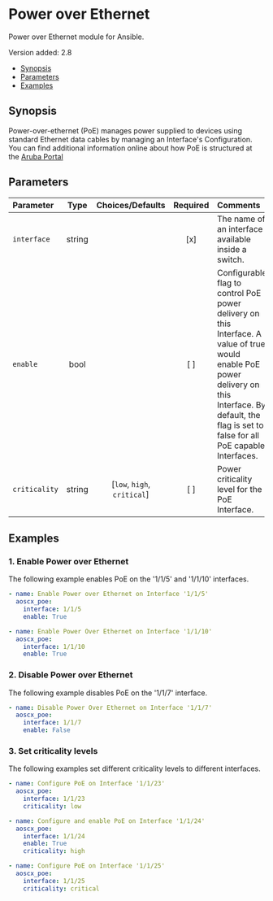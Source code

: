 # Power over Ethernet

Power over Ethernet module for Ansible.

Version added: 2.8

 - [Synopsis](#Synopsis)
 - [Parameters](#Parameters)
 - [Examples](#Examples)

## Synopsis

Power-over-ethernet (PoE) manages power supplied to devices using standard Ethernet data cables by managing an Interface's Configuration. You can find additional information online about how PoE is structured at the [Aruba Portal](https://developer.arubanetworks.com/aruba-aoscx/reference/get_system-interfaces-name-poe-interface)

## Parameters

| Parameter     | Type   | Choices/Defaults                 | Required | Comments                                                                                                                                                                                                   |
|:--------------|:------:|:--------------------------------:|:--------:|:-----------------------------------------------------------------------------------------------------------------------------------------------------------------------------------------------------------|
| `interface`   | string |                                  | [x]      | The name of an interface available inside a switch.                                                                                                                                                        |
| `enable`      | bool   |                                  | [ ]      | Configurable flag to control PoE power delivery on this Interface. A value of true would enable PoE power delivery on this Interface. By default, the flag is set to false for all PoE capable Interfaces. |
| `criticality` | string | [`low`, `high`, `critical`]      | [ ]      | Power criticality level for the PoE Interface.                                                                                                                                                             |

## Examples

### 1. Enable Power over Ethernet

The following example enables PoE on the '1/1/5' and '1/1/10' interfaces.

```YAML
- name: Enable Power over Ethernet on Interface '1/1/5'
  aoscx_poe:
    interface: 1/1/5
    enable: True

- name: Enable Power Over Ethernet on Interface '1/1/10'
  aoscx_poe:
    interface: 1/1/10
    enable: True
```

### 2. Disable Power over Ethernet

The following example disables PoE on the '1/1/7' interface.

```YAML
- name: Disable Power Over Ethernet on Interface '1/1/7'
  aoscx_poe:
    interface: 1/1/7
    enable: False
```

### 3. Set criticality levels

The following examples set different criticality levels to different interfaces.

```YAML
- name: Configure PoE on Interface '1/1/23'
  aoscx_poe:
    interface: 1/1/23
    criticality: low

- name: Configure and enable PoE on Interface '1/1/24'
  aoscx_poe:
    interface: 1/1/24
    enable: True
    criticality: high

- name: Configure PoE on Interface '1/1/25'
  aoscx_poe:
    interface: 1/1/25
    criticality: critical
```
